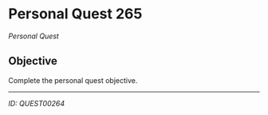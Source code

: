 # Personal Quest 265

*Personal Quest*

## Objective
Complete the personal quest objective.

---
*ID: QUEST00264*
